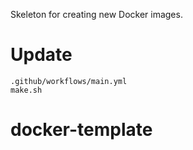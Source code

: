 Skeleton for creating new Docker images.

# Update

```shell
.github/workflows/main.yml
make.sh
```

# docker-template

